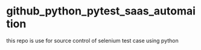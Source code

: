 # github_python_pytest_saas_automaition
this repo is use for source control of selenium test case using python

